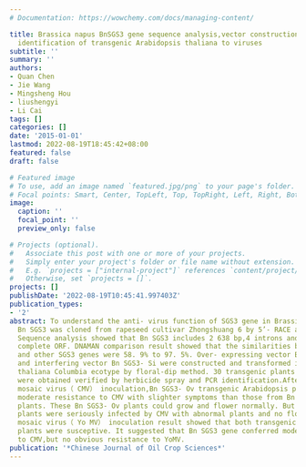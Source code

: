 ```yaml
---
# Documentation: https://wowchemy.com/docs/managing-content/

title: Brassica napus BnSGS3 gene sequence analysis,vector construction and resistance
  identification of transgenic Arabidopsis thaliana to viruses
subtitle: ''
summary: ''
authors:
- Quan Chen
- Jie Wang
- Mingsheng Hou
- liushengyi
- Li Cai
tags: []
categories: []
date: '2015-01-01'
lastmod: 2022-08-19T18:45:42+08:00
featured: false
draft: false

# Featured image
# To use, add an image named `featured.jpg/png` to your page's folder.
# Focal points: Smart, Center, TopLeft, Top, TopRight, Left, Right, BottomLeft, Bottom, BottomRight.
image:
  caption: ''
  focal_point: ''
  preview_only: false

# Projects (optional).
#   Associate this post with one or more of your projects.
#   Simply enter your project's folder or file name without extension.
#   E.g. `projects = ["internal-project"]` references `content/project/deep-learning/index.md`.
#   Otherwise, set `projects = []`.
projects: []
publishDate: '2022-08-19T10:45:41.997403Z'
publication_types:
- '2'
abstract: To understand the anti- virus function of SGS3 gene in Brassica napus,gene
  Bn SGS3 was cloned from rapeseed cultivar Zhongshuang 6 by 5’- RACE and nested PCR.
  Sequence analysis showed that Bn SGS3 includes 2 638 bp,4 introns and a 1 824 bp
  complete ORF. DNAMAN comparison result showed that the similarities between Bn SGS3
  and other SGS3 genes were 58. 9% to 97. 5%. Over- expressing vector Bn SGS3- Ov
  and interfering vector Bn SGS3- Si were constructed and transformed into Arabidopsis
  thaliana Columbia ecotype by floral-dip method. 30 transgenic plants of each vector
  were obtained verified by herbicide spray and PCR identification.After cucumber
  mosaic virus（ CMV） inoculation,Bn SGS3- Ov transgenic Arabidopsis plants showed
  moderate resistance to CMV with slighter symptoms than those from Bn SGS3- Si transgenic
  plants. These Bn SGS3- Ov plants could grow and flower normally. But Bn SGS3- Si
  plants were seriously infected by CMV with abnormal plants and no flower. Youcai
  mosaic virus（ Yo MV） inoculation result showed that both transgenic and wild type
  plants were susceptive. It suggested that Bn SGS3 gene conferred moderate resistance
  to CMV,but no obvious resistance to YoMV.
publication: '*Chinese Journal of Oil Crop Sciences*'
---
```

